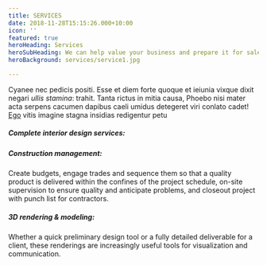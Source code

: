 ```yaml
---
title: SERVICES
date: 2018-11-28T15:15:26.000+10:00
icon: ''
featured: true
heroHeading: Services
heroSubHeading: We can help value your business and prepare it for sale.
heroBackground: services/service1.jpg

---
```

Cyanee nec pedicis positi. Esse et diem forte quoque et ieiunia
vixque dixit negari _ullis stamina_: trahit. Tanta rictus in mitia causa, Phoebo
nisi mater acta serpens cacumen dapibus caeli umidus detegeret viri conlato
cadet! [Ego](#natisque-tot-traiecta) vitis imagine stagna insidias redigentur
petu

##### Complete interior design services:

##### Construction management:

Create budgets, engage trades and sequence them so that a quality product is delivered within the confines of the project schedule, on-site supervision to ensure quality and anticipate problems, and closeout project with punch list for contractors.  

##### 3D rendering & modeling:  

Whether a quick preliminary design tool or a fully detailed deliverable for a client, these renderings are increasingly useful tools for visualization and communication.